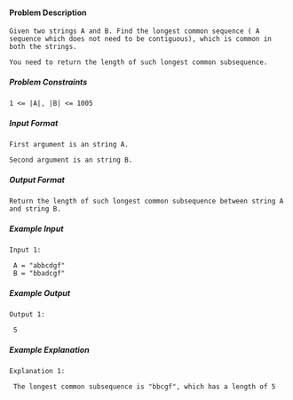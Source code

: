 #### Problem Description
```
Given two strings A and B. Find the longest common sequence ( A sequence which does not need to be contiguous), which is common in both the strings.

You need to return the length of such longest common subsequence.
```


##### Problem Constraints
```
1 <= |A|, |B| <= 1005
```


##### Input Format
```
First argument is an string A.

Second argument is an string B.
```


##### Output Format
```
Return the length of such longest common subsequence between string A and string B.
```


##### Example Input
```
Input 1:

 A = "abbcdgf"
 B = "bbadcgf"
```

##### Example Output
```
Output 1:

 5
```

##### Example Explanation
```
Explanation 1:

 The longest common subsequence is "bbcgf", which has a length of 5
```
